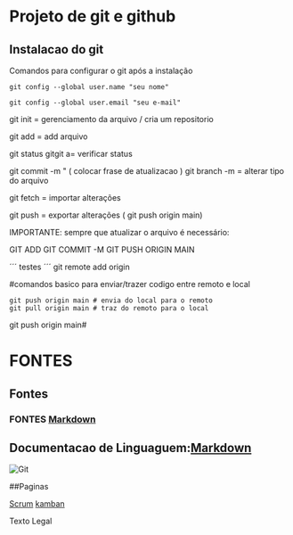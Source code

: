 # Projeto de git e github
## Instalacao do git

Comandos para configurar o git após a instalação

```
git config --global user.name "seu nome"

git config --global user.email "seu e-mail"

```

git init = gerenciamento da arquivo / cria um repositorio

git add = add arquivo  

git status gitgit a= verificar status

git commit -m " ( colocar frase de atualizacao )
git branch -m = alterar tipo do arquivo

git fetch = importar alterações

git push = exportar alterações ( git push origin main)

IMPORTANTE: sempre que atualizar o arquivo é necessário:

GIT ADD
GIT COMMIT -M
GIT PUSH ORIGIN MAIN

´´´
testes
´´´
git remote add origin

#comandos basico para enviar/trazer codigo entre remoto e local
````
git push origin main # envia do local para o remoto
git pull origin main # traz do remoto para o local
````

git push origin main#



# FONTES
## Fontes
### FONTES [Markdown](https://docs.github.com/pt/account-and-profile)



## Documentacao de Linguaguem:[Markdown](https://github.com/Docs/)

![Git](imagem/git.jpeg)

##Paginas

[Scrum](scrum.md)
[kamban](kamban.md)

Texto Legal